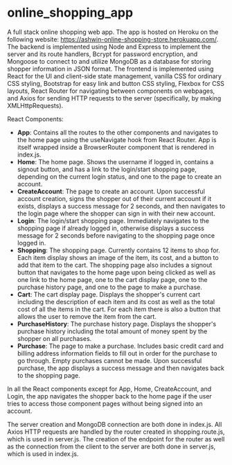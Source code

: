 # online_shopping_app
A full stack online shopping web app. The app is hosted on Heroku on the following website: https://ashwin-online-shopping-store.herokuapp.com/.
The backend is implemented using Node and Express to implement the server and its route handlers, Bcrypt for password encryption, and Mongoose
to connect to and utilize MongoDB as a database for storing shopper information in JSON format. The frontend is implemented using React for the UI and client-side state management, vanilla CSS for ordinary CSS styling, Bootstrap for easy link and button CSS styling, Flexbox for CSS layouts, React Router for navigating between components on webpages,
and Axios for sending HTTP requests to the server (specifically, by making XMLHttpRequests). 

React Components:

* **App**: Contains all the routes to the other components and navigates to the home page using the useNavigate hook from React Router. App is itself wrapped inside a BrowserRouter component that is rendered in index.js.
* **Home**: The home page. Shows the username if logged in, contains a signout button, and has a link to the login/start shopping page, depending on the current login status, and one to the page to create an account.
* **CreateAccount**: The page to create an account. Upon successful account creation, signs the shopper out of their current account if it exists, displays a success message for 2 seconds, and then navigates to the login page where the shopper can sign in with their new account.
* **Login**: The login/start shopping page. Immediately navigates to the shopping page if already logged in, otherwise displays a success message for 2 seconds before navigating to the shopping page once logged in.
* **Shopping**: The shopping page. Currently contains 12 items to shop for. Each item display shows an image of the item, its cost, and a button to add that item to the cart. The shopping page also includes a signout button that navigates to the home page upon being clicked as well as one link to the home page, one to the cart display page, one to the purchase history page, and one to the page to make a purchase.
* **Cart**: The cart display page. Displays the shopper's current cart including the description of each item and its cost as well as the total cost of all the items in the cart. For each item there is also a button that allows the user to remove the item from the cart.
* **PurchaseHistory**: The purchase history page. Displays the shopper's purchase history including the total amount of money spent by the shopper on all purchases.
* **Purchase**: The page to make a purchase. Includes basic credit card and billing address information fields to fill out in order for the purchase to go through. Empty purchases cannot be made. Upon successful purchase, the app displays a success message and then navigates back to the shopping page.

In all the React components except for App, Home, CreateAccount, and Login, the app navigates the shopper back to the home page if the user tries to access those component pages without being signed into an account.

The server creation and MongoDB connection are both done in index.js. All Axios HTTP requests are handled by the router created in shopping.route.js, which is used in server.js. The creation of the endpoint for the router as well as the connection from the client to the server are both done in server.js, which is used in index.js.
